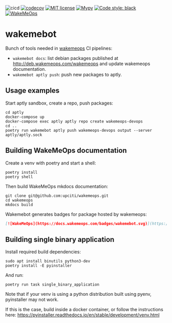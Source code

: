![cicd](https://github.com/upciti/ops2deb/actions/workflows/cicd.yml/badge.svg)
[![codecov](https://codecov.io/gh/upciti/wakemebot/branch/main/graph/badge.svg)](https://codecov.io/gh/upciti/wakemebot)
[![MIT license](https://img.shields.io/badge/License-MIT-blue.svg)](https://lbesson.mit-license.org/)
[![Mypy](https://img.shields.io/badge/type_checked-mypy-informational.svg)](https://mypy.readthedocs.io/en/stable/introduction.html)
[![Code style: black](https://img.shields.io/badge/code%20style-black-000000.svg)](https://github.com/ambv/black)
[![WakeMeOps](https://docs.wakemeops.com/badges/wakemebot.svg)](https://docs.wakemeops.com/packages/wakemebot)

# wakemebot

Bunch of tools needed in [wakemeops](https://github.com/upciti/wakemeops) CI pipelines:

* `wakemebot docs`: list debian packages published at <http://deb.wakemeops.com/wakemeops> and update wakemeops documentation.
* `wakemebot aptly push`: push new packages to aptly.

## Usage examples

Start aptly sandbox, create a repo, push packages:

```shell
cd aptly
docker-compose up
docker-compose exec aptly aptly repo create wakemeops-devops
cd ..
poetry run wakemebot aptly push wakemeops-devops output --server aptly/aptly.sock
```

## Building WakeMeOps documentation

Create a venv with poetry and start a shell:

```shell
poetry install
poetry shell
```

Then build WakeMeOps mkdocs documentation:

```shell
git clone git@github.com:upciti/wakemeops.git
cd wakemeops
mkdocs build
```

Wakemebot generates badges for package hosted by wakemeops:

```markdown
[![WakeMeOps](https://docs.wakemeops.com/badges/wakemebot.svg)](https://docs.wakemeops.com/packages/wakemebot)
```

## Building single binary application

Install required build dependencies:

```shell
sudo apt install binutils python3-dev
poetry install -E pyinstaller
```

And run:

```shell
poetry run task single_binary_application
```

Note that if your venv is using a python distribution built using pyenv, pyinstaller may not work.

If this is the case, build inside a docker container, or follow the instructions here:
https://pyinstaller.readthedocs.io/en/stable/development/venv.html
